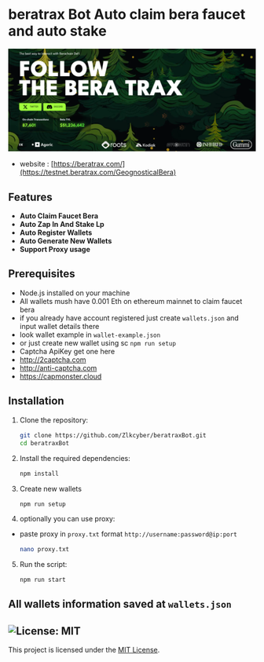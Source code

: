 # beratrax Bot Auto claim bera faucet and auto stake

![banner](image-1.png)
- website : [https://beratrax.com/](https://testnet.beratrax.com/GeognosticalBera)
## Features

- **Auto Claim Faucet Bera**
- **Auto Zap In And Stake Lp**
- **Auto Register Wallets**
- **Auto Generate New Wallets**
- **Support Proxy usage**

## Prerequisites

- Node.js installed on your machine
- All wallets mush have 0.001 Eth on ethereum mainnet to claim faucet bera 
- if you already have account registered just create `wallets.json` and input wallet details there
- look wallet example in `wallet-example.json`
- or just create new wallet using sc `npm run setup`
- Captcha ApiKey get one here 
- http://2captcha.com 
- http://anti-captcha.com
- https://capmonster.cloud

## Installation

1. Clone the repository:
    ```sh
    git clone https://github.com/Zlkcyber/beratraxBot.git
    cd beratraxBot
    ```

2. Install the required dependencies:
    ```sh
    npm install
    ```
3. Create new wallets
    ```
    npm run setup
    ```
4. optionally you can use proxy: 
- paste proxy in `proxy.txt` format `http://username:password@ip:port` 
    ```sh
    nano proxy.txt
    ```
5. Run the script:
    ```sh
    npm run start
    ```

## All wallets information saved at `wallets.json`


## ![License: MIT](https://img.shields.io/badge/License-MIT-yellow.svg)

This project is licensed under the [MIT License](LICENSE).
